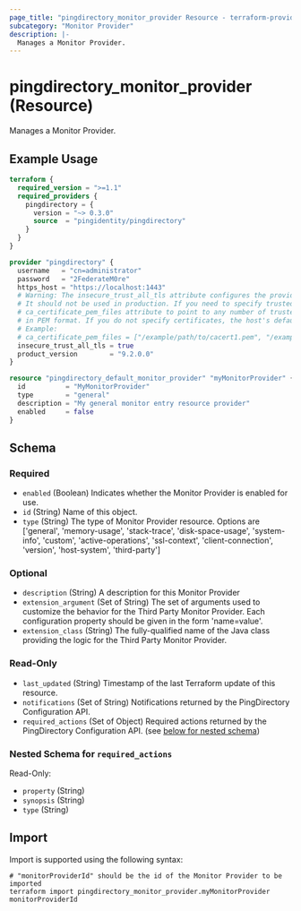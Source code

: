 ```yaml
---
page_title: "pingdirectory_monitor_provider Resource - terraform-provider-pingdirectory"
subcategory: "Monitor Provider"
description: |-
  Manages a Monitor Provider.
---
```


# pingdirectory_monitor_provider (Resource)

Manages a Monitor Provider.

## Example Usage

```terraform
terraform {
  required_version = ">=1.1"
  required_providers {
    pingdirectory = {
      version = "~> 0.3.0"
      source  = "pingidentity/pingdirectory"
    }
  }
}

provider "pingdirectory" {
  username   = "cn=administrator"
  password   = "2FederateM0re"
  https_host = "https://localhost:1443"
  # Warning: The insecure_trust_all_tls attribute configures the provider to trust any certificate presented by the PingDirectory server.
  # It should not be used in production. If you need to specify trusted CA certificates, use the
  # ca_certificate_pem_files attribute to point to any number of trusted CA certificate files
  # in PEM format. If you do not specify certificates, the host's default root CA set will be used.
  # Example:
  # ca_certificate_pem_files = ["/example/path/to/cacert1.pem", "/example/path/to/cacert2.pem"]
  insecure_trust_all_tls = true
  product_version        = "9.2.0.0"
}

resource "pingdirectory_default_monitor_provider" "myMonitorProvider" {
  id          = "MyMonitorProvider"
  type        = "general"
  description = "My general monitor entry resource provider"
  enabled     = false
}
```

<!-- schema generated by tfplugindocs -->
## Schema

### Required

- `enabled` (Boolean) Indicates whether the Monitor Provider is enabled for use.
- `id` (String) Name of this object.
- `type` (String) The type of Monitor Provider resource. Options are ['general', 'memory-usage', 'stack-trace', 'disk-space-usage', 'system-info', 'custom', 'active-operations', 'ssl-context', 'client-connection', 'version', 'host-system', 'third-party']

### Optional

- `description` (String) A description for this Monitor Provider
- `extension_argument` (Set of String) The set of arguments used to customize the behavior for the Third Party Monitor Provider. Each configuration property should be given in the form 'name=value'.
- `extension_class` (String) The fully-qualified name of the Java class providing the logic for the Third Party Monitor Provider.

### Read-Only

- `last_updated` (String) Timestamp of the last Terraform update of this resource.
- `notifications` (Set of String) Notifications returned by the PingDirectory Configuration API.
- `required_actions` (Set of Object) Required actions returned by the PingDirectory Configuration API. (see [below for nested schema](#nestedatt--required_actions))

<a id="nestedatt--required_actions"></a>
### Nested Schema for `required_actions`

Read-Only:

- `property` (String)
- `synopsis` (String)
- `type` (String)

## Import

Import is supported using the following syntax:

```shell
# "monitorProviderId" should be the id of the Monitor Provider to be imported
terraform import pingdirectory_monitor_provider.myMonitorProvider monitorProviderId
```

